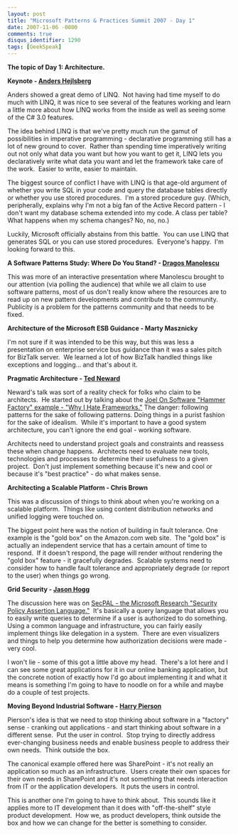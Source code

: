 ```yaml
---
layout: post
title: "Microsoft Patterns & Practices Summit 2007 - Day 1"
date: 2007-11-06 -0800
comments: true
disqus_identifier: 1290
tags: [GeekSpeak]
---
```

<!--markdownlint-disable MD036 -->
**The topic of Day 1: Architecture.**

**Keynote - [Anders
Hejlsberg](http://www.microsoft.com/presspass/exec/techfellow/Hejlsberg/default.mspx)**

Anders showed a great demo of LINQ.  Not having had time myself to do
much with LINQ, it was nice to see several of the features working and
learn a little more about how LINQ works from the inside as well as
seeing some of the C# 3.0 features.

The idea behind LINQ is that we've pretty much run the gamut of
possibilities in imperative programming - declarative programming still
has a lot of new ground to cover.  Rather than spending time
imperatively writing out not only what data you want but how you want to
get it, LINQ lets you declaratively write what data you want and let the
framework take care of the work.  Easier to write, easier to maintain.

The biggest source of conflict I have with LINQ is that age-old argument
of whether you write SQL in your code and query the database tables
directly or whether you use stored procedures.  I'm a stored procedure
guy. (Which, peripherally, explains why I'm not a big fan of the Active
Record pattern - I don't want my database schema extended into my code.
A class per table?  What happens when my schema changes? No, no, no.)

Luckily, Microsoft officially abstains from this battle.  You can use
LINQ that generates SQL or you can use stored procedures.  Everyone's
happy.  I'm looking forward to this.

**A Software Patterns Study: Where Do You Stand? - [Dragos
Manolescu](http://micro-workflow.com/)**

This was more of an interactive presentation where Manolescu brought to
our attention (via polling the audience) that while we all claim to use
software patterns, most of us don't really know where the resources are
to read up on new pattern developments and contribute to the community.
Publicity is a problem for the patterns community and that needs to be
fixed.

**Architecture of the Microsoft ESB Guidance - Marty Masznicky**

I'm not sure if it was intended to be this way, but this was less a
presentation on enterprise service bus guidance than it was a sales
pitch for BizTalk server.  We learned a lot of how BizTalk handled
things like exceptions and logging... and that's about it.

**Pragmatic Architecture - [Ted Neward](http://blogs.tedneward.com/)**

Neward's talk was sort of a reality check for folks who claim to be
architects.  He started out by talking about the [Joel On Software
"Hammer Factory" example - "Why I Hate
Frameworks."](http://discuss.joelonsoftware.com/default.asp?joel.3.219431.12)
The danger: following patterns for the sake of following patterns.
Doing things in a purist fashion for the sake of idealism.  While it's
important to have a good system architecture, you can't ignore the end
goal - working software.

Architects need to understand project goals and constraints and reassess
these when change happens.  Architects need to evaluate new tools,
technologies and processes to determine their usefulness to a given
project.  Don't just implement something because it's new and cool or
because it's "best practice" - do what makes sense.

**Architecting a Scalable Platform - Chris Brown**

This was a discussion of things to think about when you're working on a
scalable platform.  Things like using content distribution networks and
unified logging were touched on.

The biggest point here was the notion of building in fault tolerance.
One example is the "gold box" on the Amazon.com web site.  The "gold
box" is actually an independent service that has a certain amount of
time to respond.  If it doesn't respond, the page will render without
rendering the "gold box" feature - it gracefully degrades.  Scalable
systems need to consider how to handle fault tolerance and appropriately
degrade (or report to the user) when things go wrong.

**Grid Security - [Jason Hogg](http://blogs.msdn.com/thehoggblog/)**

The discussion here was on [SecPAL - the Microsoft Research "Security
Policy Assertion
Language."](http://research.microsoft.com/projects/secpal/)  It's
basically a query language that allows you to easily write queries to
determine if a user is authorized to do something.  Using a common
language and infrastructure, you can fairly easily implement things like
delegation in a system.  There are even visualizers and things to help
you determine how authorization decisions were made - very cool.

I won't lie - some of this got a little above my head.  There's a lot
here and I can see some great applications for it in our online banking
application, but the concrete notion of exactly how I'd go about
implementing it and what it means is something I'm going to have to
noodle on for a while and maybe do a couple of test projects.

**Moving Beyond Industrial Software - [Harry
Pierson](http://www.devhawk.net/)**

Pierson's idea is that we need to stop thinking about software in a
"factory" sense - cranking out applications - and start thinking about
software in a different sense.  Put the user in control.  Stop trying to
directly address ever-changing business needs and enable business people
to address their own needs.  Think outside the box.

The canonical example offered here was SharePoint - it's not really an
application so much as an infrastructure.  Users create their own spaces
for their own needs in SharePoint and it's not something that needs
interaction from IT or the application developers.  It puts the users in
control.

This is another one I'm going to have to think about.  This sounds like
it applies more to IT development than it does with "off-the-shelf"
style product development.  How we, as product developers, think outside
the box and how we can change for the better is something to consider.
